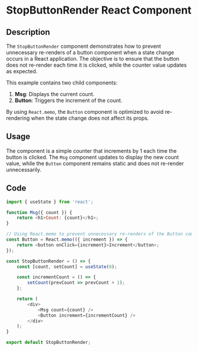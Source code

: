 # StopButtonRender React Component

## Description

The `StopButtonRender` component demonstrates how to prevent unnecessary re-renders of a button component when a state change occurs in a React application. The objective is to ensure that the button does not re-render each time it is clicked, while the counter value updates as expected.

This example contains two child components:

1. **Msg**: Displays the current count.
2. **Button**: Triggers the increment of the count.

By using `React.memo`, the `Button` component is optimized to avoid re-rendering when the state change does not affect its props.

## Usage

The component is a simple counter that increments by 1 each time the button is clicked. The `Msg` component updates to display the new count value, while the `Button` component remains static and does not re-render unnecessarily.

## Code

```javascript
import { useState } from 'react';

function Msg({ count }) {
    return <h1>Count: {count}</h1>;
}

// Using React.memo to prevent unnecessary re-renders of the Button component
const Button = React.memo(({ increment }) => {
    return <button onClick={increment}>Increment</button>;
});

const StopButtonRender = () => {
    const [count, setCount] = useState(0);

    const incrementCount = () => {
        setCount(prevCount => prevCount + 1);
    };

    return (
        <div>
            <Msg count={count} />
            <Button increment={incrementCount} />
        </div>
    );
}

export default StopButtonRender;

